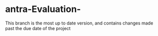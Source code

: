 # antra-Evaluation-
This branch is the most up to date version, and contains changes made past the due date of the project
